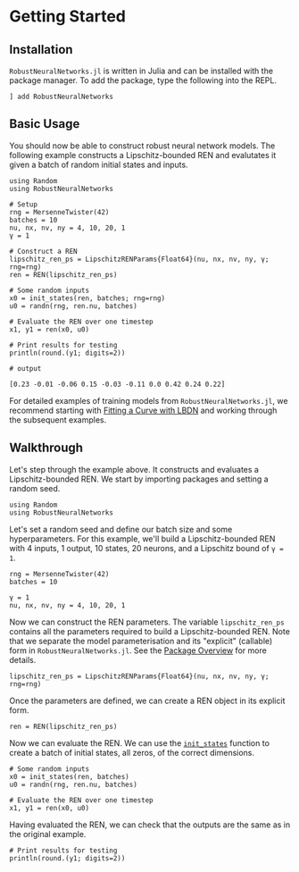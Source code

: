 # Getting Started

## Installation

`RobustNeuralNetworks.jl` is written in Julia and can be installed with the package manager. To add the package, type the following into the REPL.

```
] add RobustNeuralNetworks
```

## Basic Usage

You should now be able to construct robust neural network models. The following example constructs a Lipschitz-bounded REN and evalutates it given a batch of random initial states and inputs.

```jldoctest
using Random
using RobustNeuralNetworks

# Setup
rng = MersenneTwister(42)
batches = 10
nu, nx, nv, ny = 4, 10, 20, 1
γ = 1

# Construct a REN
lipschitz_ren_ps = LipschitzRENParams{Float64}(nu, nx, nv, ny, γ; rng=rng)
ren = REN(lipschitz_ren_ps)

# Some random inputs
x0 = init_states(ren, batches; rng=rng)
u0 = randn(rng, ren.nu, batches)

# Evaluate the REN over one timestep
x1, y1 = ren(x0, u0)

# Print results for testing
println(round.(y1; digits=2))

# output

[0.23 -0.01 -0.06 0.15 -0.03 -0.11 0.0 0.42 0.24 0.22]
```

For detailed examples of training models from `RobustNeuralNetworks.jl`, we recommend starting with [Fitting a Curve with LBDN](@ref) and working through the subsequent examples.


## Walkthrough

Let's step through the example above. It constructs and evaluates a Lipschitz-bounded REN. We start by importing packages and setting a random seed.

```@example walkthrough
using Random
using RobustNeuralNetworks
```

Let's set a random seed and define our batch size and some hyperparameters. For this example, we'll build a Lipschitz-bounded REN with 4 inputs, 1 output, 10 states, 20 neurons, and a Lipschitz bound of `γ = 1`.

```@example walkthrough
rng = MersenneTwister(42)
batches = 10

γ = 1
nu, nx, nv, ny = 4, 10, 20, 1
```

Now we can construct the REN parameters. The variable `lipschitz_ren_ps` contains all the parameters required to build a Lipschitz-bounded REN. Note that we separate the model parameterisation and its "explicit" (callable) form in `RobustNeuralNetworks.jl`. See the [Package Overview](@ref) for more details.

```@example walkthrough
lipschitz_ren_ps = LipschitzRENParams{Float64}(nu, nx, nv, ny, γ; rng=rng)
```

Once the parameters are defined, we can create a REN object in its explicit form.

```@example walkthrough
ren = REN(lipschitz_ren_ps)
```

Now we can evaluate the REN. We can use the [`init_states`](@ref) function to create a batch of initial states, all zeros, of the correct dimensions.

```@example walkthrough
# Some random inputs
x0 = init_states(ren, batches)
u0 = randn(rng, ren.nu, batches)

# Evaluate the REN over one timestep
x1, y1 = ren(x0, u0)
```

Having evaluated the REN, we can check that the outputs are the same as in the original example.

```@example walkthrough
# Print results for testing
println(round.(y1; digits=2))
```